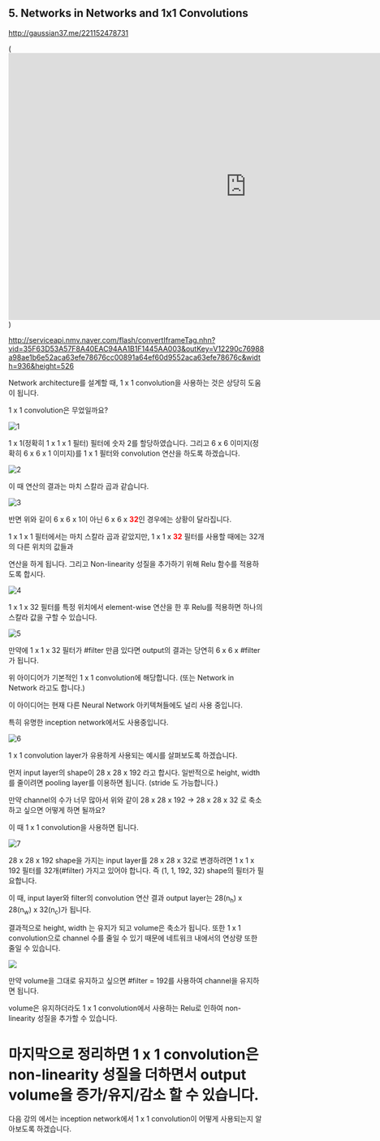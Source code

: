 ## 5. Networks in Networks and 1x1 Convolutions ##
http://gaussian37.me/221152478731

(<iframe width="936" height="526" src="http://serviceapi.nmv.naver.com/flash/convertIframeTag.nhn?vid=35F63D53A57F8A40EAC94AA1B1F1445AA003&outKey=V12290c76988a98ae1b6e52aca63efe78676cc00891a64ef60d9552aca63efe78676c" frameborder="no" scrolling="no"></iframe>)

http://serviceapi.nmv.naver.com/flash/convertIframeTag.nhn?vid=35F63D53A57F8A40EAC94AA1B1F1445AA003&outKey=V12290c76988a98ae1b6e52aca63efe78676cc00891a64ef60d9552aca63efe78676c&width=936&height=526

Network  architecture를 설계할 때, 1 x 1  convolution을 사용하는 것은 상당히 도움이 됩니다. 

1 x 1 convolution은 무었일까요?

![1](https://i.imgur.com/TxJePTx.png)


1 x 1(정확히 1 x 1 x 1 필터) 필터에 숫자 2를 할당하였습니다. 그리고 6 x 6 이미지(정확히 6 x 6 x 1 이미지)를 1 x 1 필터와 convolution 연산을 하도록 하겠습니다.

![2](https://i.imgur.com/xYg7IcE.png)

이 때 연산의 결과는 마치 스칼라 곱과 같습니다.

![3](https://i.imgur.com/kvRnGpt.png)

반면 위와 깉이 6 x 6 x 1이 아닌 6 x 6 x <span style="color:red">**32**</span>인 경우에는 상황이 달라집니다. 

1 x 1 x 1 필터에서는 마치 스칼라 곱과 같았지만, 1 x 1 x <span style="color:red">**32**</span> 필터를 사용할 때에는 32개의 다른 위치의 값들과

연산을 하게 됩니다. 그리고 Non-linearity 성질을 추가하기 위해 Relu 함수를 적용하도록 합시다.

![4](https://i.imgur.com/yORXXVB.png)

1 x 1 x 32 필터를 특정 위치에서 element-wise 연산을 한 후 Relu를 적용하면 하나의 스칼라 값을 구할 수 있습니다.

![5](https://i.imgur.com/m4Zk5mb.png)

만약에 1 x 1 x 32 필터가 #filter 만큼 있다면 output의 결과는 당연히 6 x 6 x #filter가 됩니다.

위 아이디어가 기본적인 1 x 1 convolution에 해당합니다. (또는 Network in Network 라고도 합니다.)

이 아이디어는 현재 다른 Neural Network 아키텍쳐들에도 널리 사용 중입니다.

특히 유명한 inception network에서도 사용중입니다.

![6](https://i.imgur.com/Qwn6WXV.png)

1 x 1 convolution layer가 유용하게 사용되는 예시를 살펴보도록 하겠습니다.

먼저 input layer의 shape이 28 x 28 x 192 라고 합시다. 일반적으로 height, width를 줄이려면 pooling layer를 이용하면 됩니다. (stride 도 가능합니다.)

만약 channel의 수가 너무 많아서 위와 같이 28 x 28 x 192 → 28 x 28 x 32 로 축소하고 싶으면 어떻게 하면 될까요?

이 때 1 x 1 convolution을 사용하면 됩니다.

![7](https://i.imgur.com/7njNlHN.png)

28 x 28 x 192 shape을 가지는 input layer를 28 x 28 x 32로 변경하려면 1 x 1 x 192 필터를 32개(#filter) 가지고 있어야 합니다. 즉 (1, 1, 192, 32) shape의 필터가 필요합니다. 

이 때, input layer와 filter의 convolution 연산 결과 output layer는 28(n<sub>h</sub>) x 28(n<sub>w</sub>) x 32(n<sub>c</sub>)가 됩니다.

결과적으로 height, width 는 유지가 되고 volume은 축소가 됩니다. 또한 1 x 1 convolution으로 channel 수를 줄일 수 있기 때문에 네트워크 내에서의 연상량 또한 줄일 수 있습니다.

![](https://i.imgur.com/HmQfvPx.png)

만약 volume을 그대로 유지하고 싶으면 #filter = 192를 사용하여 channel을 유지하면 됩니다. 

volume은 유지하더라도 1 x 1 convolution에서 사용하는 Relu로 인하여 non-linearity 성질을 추가할 수 있습니다.


# 마지막으로 정리하면 1 x 1 convolution은 non-linearity 성질을 더하면서 output volume을 증가/유지/감소 할 수 있습니다. #

다음 강의 에서는 inception network에서 1 x 1 convolution이 어떻게 사용되는지 알아보도록 하겠습니다.